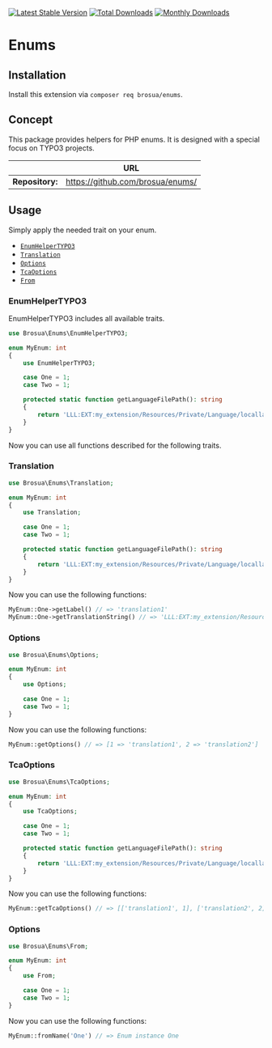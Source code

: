 [![Latest Stable Version](https://poser.pugx.org/brosua/form-search/v/stable)](https://extensions.typo3.org/extension/form_search/)
[![Total Downloads](https://poser.pugx.org/brosua/form-search/d/total)](https://packagist.org/packages/brosua/form-search)
[![Monthly Downloads](https://poser.pugx.org/brosua/form-search/d/monthly)](https://packagist.org/packages/brosua/form-search)

# Enums

## Installation
Install this extension via `composer req brosua/enums`.

## Concept
This package provides helpers for PHP enums. It is designed with a special focus on TYPO3 projects.

|                  | URL                                                       |
|------------------|-----------------------------------------------------------|
| **Repository:**  | https://github.com/brosua/enums/                          |

## Usage

Simply apply the needed trait on your enum.

- [`EnumHelperTYPO3`](#enumhelpertypo3)
- [`Translation`](#translation)
- [`Options`](#options)
- [`TcaOptions`](#tcaoptions)
- [`From`](#from)

### EnumHelperTYPO3

EnumHelperTYPO3 includes all available traits.


```php
use Brosua\Enums\EnumHelperTYPO3;

enum MyEnum: int
{
    use EnumHelperTYPO3;

    case One = 1;
    case Two = 1;

    protected static function getLanguageFilePath(): string
    {
        return 'LLL:EXT:my_extension/Resources/Private/Language/locallang.xlf:myEnum.';
    }
}
```

Now you can use all functions described for the following traits.

### Translation

```php
use Brosua\Enums\Translation;

enum MyEnum: int
{
    use Translation;

    case One = 1;
    case Two = 1;

    protected static function getLanguageFilePath(): string
    {
        return 'LLL:EXT:my_extension/Resources/Private/Language/locallang.xlf:myEnum.';
    }
}
```

Now you can use the following functions:
```php
MyEnum::One->getLabel() // => 'translation1'
MyEnum::One->getTranslationString() // => 'LLL:EXT:my_extension/Resources/Private/Language/locallang.xlf:myEnum.One'
```

### Options

```php
use Brosua\Enums\Options;

enum MyEnum: int
{
    use Options;

    case One = 1;
    case Two = 1;
}
```

Now you can use the following functions:
```php
MyEnum::getOptions() // => [1 => 'translation1', 2 => 'translation2']
```

### TcaOptions

```php
use Brosua\Enums\TcaOptions;

enum MyEnum: int
{
    use TcaOptions;

    case One = 1;
    case Two = 1;

    protected static function getLanguageFilePath(): string
    {
        return 'LLL:EXT:my_extension/Resources/Private/Language/locallang.xlf:myEnum.';
    }
}
```

Now you can use the following functions:
```php
MyEnum::getTcaOptions() // => [['translation1', 1], ['translation2', 2]]
```

### Options

```php
use Brosua\Enums\From;

enum MyEnum: int
{
    use From;

    case One = 1;
    case Two = 1;
}
```

Now you can use the following functions:
```php
MyEnum::fromName('One') // => Enum instance One
```
